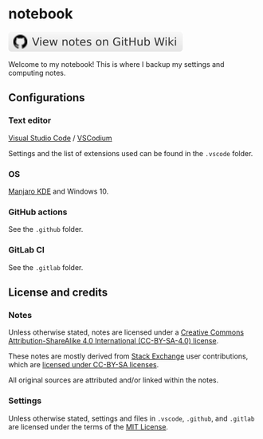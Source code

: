 # notebook

[![View notes on GitHub Wiki](badge.svg)](https://github.com/nmstreethran/notebook/wiki)

Welcome to my notebook! This is where I backup my settings and computing notes.

## Configurations

### Text editor

[Visual Studio Code](https://code.visualstudio.com/) / [VSCodium](https://vscodium.com/)

Settings and the list of extensions used can be found in the `.vscode` folder.

### OS

[Manjaro KDE](https://manjaro.org/) and Windows 10.

### GitHub actions

See the `.github` folder.

### GitLab CI

See the `.gitlab` folder.

## License and credits

### Notes

Unless otherwise stated, notes are licensed under a [Creative Commons Attribution-ShareAlike 4.0 International (CC-BY-SA-4.0) license](https://creativecommons.org/licenses/by-sa/4.0/).

These notes are mostly derived from [Stack Exchange](https://stackexchange.com/) user contributions, which are [licensed under CC-BY-SA licenses](https://stackoverflow.com/help/licensing).

All original sources are attributed and/or linked within the notes.

### Settings

Unless otherwise stated, settings and files in `.vscode`, `.github`, and `.gitlab` are licensed under the terms of the [MIT License](https://opensource.org/licenses/MIT).
